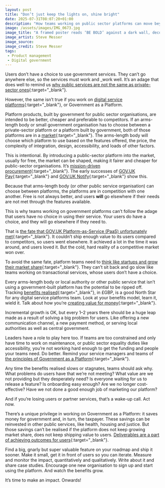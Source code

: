 ```yaml
---
layout: post
title: "Don’t just keep the lights on, shine bright"
date: 2025-07-31T08:07:20+01:00
description: "How teams working on public sector platforms can move beyond maintenance, outshine private alternatives, and adjust their mindset to drive value for users."
image: /assets/images/IMG_0673.jpg
image_title: "A framed poster reads ‘BE BOLD’ against a dark wall, decorated with colorful bunting flags. Text is large and clear."
image_artist: Steve Messer
image_source:
image_credit: Steve Messer
tags:
 - Product management
 - Digital government
---
```


Users don’t have a choice to use government services. They can’t go anywhere else, so the services must work and _work well. It’s an adage that does well to remind us [why public services are not the same as private-sector ones](https://www.careful.industries/blog/2025-3-5-ways-public-sector-services-are-not-the-same-as-private-sector-onesnbsp){:target="_blank"}.

However, the same isn’t true if you work on [digital service platforms](https://gds.blog.gov.uk/2023/08/08/how-common-platforms-deliver-brilliant-digital-services/){:target="_blank"}, or Government as a Platform. 

Platform products, built by government for public sector organisations, are intended to be better, cheaper and preferable to competitors. If an arms-length body or small government organisation has to choose between a private-sector platform or a platform built by government, both of those platforms are in a [market](https://en.wikipedia.org/wiki/Market_(economics)){:target="_blank"}. The arms-length body will choose which platform to use based on the features offered, the price, the complexity of integration, design, accessibility, and loads of other factors. 

This is intentional. By introducing a public-sector platform into the market, usually for free, the market can be shaped, making it fairer and cheaper for public-sector organisations. It’s [mission-driven procurement](https://cdep.sipa.columbia.edu/sites/cdep.sipa.columbia.edu/files/content/Mazzucato.pptx.pdf){:target="_blank"}. The early successes of [GOV.‌UK Pay](https://www.ucl.ac.uk/bartlett/sites/bartlett/files/final_iipp-2021-01_government-digital-service_kattel_takala.pdf){:target="_blank"} and [GOV.‌UK Notify](https://www.gov.uk/government/news/governments-streamlined-messaging-service-to-save-taxpayer-175m){:target="_blank"} show this. 

Because that arms-length body (or other public service organisation) can choose between platforms, the platforms are in competition with one another. Free is not always better, and users **will** go elsewhere if their needs are not met through the features available. 

This is why teams working on government platforms can’t follow the adage that users have no choice in using their service. Your users do have a choice, and they will go elsewhere if they need to.

That is [the fate that GOV.‌UK Platform-as-Service (PaaS) unfortunately met](https://gds.blog.gov.uk/2022/07/12/why-weve-decided-to-decommission-gov-uk-paas-platform-as-a-service/){:target="_blank"}. It couldn’t ship enough value to its users compared to competitors, so users went elsewhere. It achieved a lot in the time it was around, and users loved it. But the cold, hard reality of a competitive market won over. 

To avoid the same fate, platform teams need to [think like startups and grow their market share](https://www.reforge.com/guides/understand-how-growth-strategy-contributes-to-product-strategy){:target="_blank"}. They can’t sit back and go slow like teams working on transactional services, whose users don’t have a choice.

Every arms-length body or local authority or other public service that isn’t using a government-built platform has the potential to be ripped off. Tracking [benefits realised](https://projectdelivery.gov.uk/teal-book/home/part-e-planning-and-control/chapter-19-benefits-management/){:target="_blank"}, in £GBP, is a good North Star for any digital service platforms team. Look at your benefits model, learn it, wield it. Talk about how you’re [creating value for money](https://ddat-capability-framework.service.gov.uk/skills#creating-value-for-money){:target="_blank"}.

Incremental growth is OK, but every 1–2 years there should be a huge leap made as a result of solving a big problem for users. Like offering a new communication channel, a new payment method, or serving local authorities as well as central government. 

Leaders have a role to play here too. If teams are too constrained and only have time to work on maintenance, or public sector equality duties like accessibility, you’re not working hard enough to get the funding and people your teams need. Do better. Remind your service managers and teams of [the principles of Government as a Platform](https://governmentasaplatform.blog.gov.uk/2016/02/29/governmentasaplatform-%20foundations/){:target="_blank"}.

Any time the benefits realised slows or stagnates, teams should ask why. What problems do users have that we’re not meeting? What value are we not providing but they desperately need? Is everyone waiting for us to release a feature? Is onboarding easy enough? Are we no longer cost-effective? Have we not done a good enough job of marketing our platform?

And if you’re losing users or partner services, that’s a wake-up call. Act now.

There’s a unique privilege in working on Government as a Platform: it saves money for government and, in turn, the taxpayer. These savings can be reinvested in other public services, like health, housing and justice. But those savings can’t be realised if the platform does not keep growing market share, does not keep shipping value to users. [Deliverables are a part of achieving outcomes for users](https://www.jamiearnold.com/blog/2019/8/12/outcomes-goals-and-objectives){:target="_blank"}.

Find a big, gnarly but super valuable feature on your roadmap and ship it sooner. Make it small, get it in front of users so you can iterate. Measure and monitor the impact, quantitatively and qualitatively. Write about it and share case studies. Encourage one new organisation to sign up and start using the platform. And watch the benefits grow.

It’s time to make an impact. Onwards!